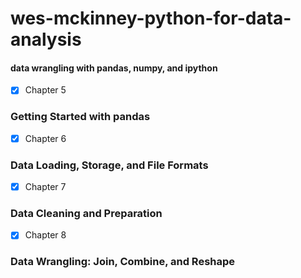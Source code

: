 # wes-mckinney-python-for-data-analysis     
#### data wrangling with pandas, numpy, and ipython  
- [X] Chapter 5
### Getting Started with pandas
- [X] Chapter 6
### Data Loading, Storage, and File Formats
- [X] Chapter 7
### Data Cleaning and Preparation
- [X] Chapter 8
### Data Wrangling: Join, Combine, and Reshape
  
 
